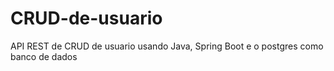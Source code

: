 # CRUD-de-usuario
API REST de CRUD de usuario usando Java, Spring Boot e o postgres como banco de dados
